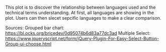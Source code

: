 This plot is to discover the relationship between languages used and the technical terms understanding. At first, all languages are showing in the plot. Users can then slecet sepcific languages to make a clear comparison.

Sources:
Grouped bar chart: https://bl.ocks.org/bricedev/0d95074b6d83a77dc3ad
Multiple Select: https://www.jqueryscript.net/form/jQuery-Plugin-For-Easy-Select-Button-Group-ui-choose.html
